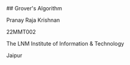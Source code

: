 <section data-markdown>
## Grover's Algorithm

Pranay Raja Krishnan

22MMT002

The LNM Institute of Information & Technology

Jaipur

</section>
